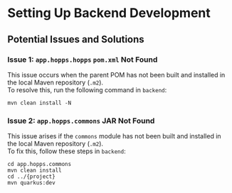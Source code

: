 # Setting Up Backend Development

## Potential Issues and Solutions

### Issue 1: `app.hopps.hopps` `pom.xml` Not Found

This issue occurs when the parent POM has not been built and installed in the local Maven repository (`.m2`).  
To resolve this, run the following command in `backend`:

```shell
mvn clean install -N
```

### Issue 2: `app.hopps.commons` JAR Not Found

This issue arises if the `commons` module has not been built and installed in the local Maven repository (`.m2`).  
To fix this, follow these steps in `backend`:

```shell
cd app.hopps.commons
mvn clean install
cd ../{project}
mvn quarkus:dev
```  
